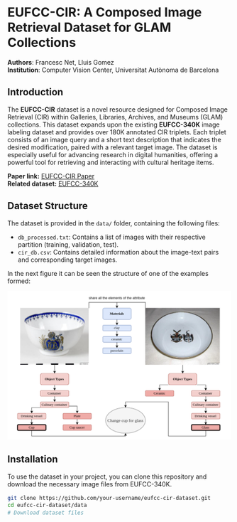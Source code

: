 # EUFCC-CIR: A Composed Image Retrieval Dataset for GLAM Collections

**Authors**: Francesc Net, Lluis Gomez  
**Institution**: Computer Vision Center, Universitat Autònoma de Barcelona  

## Introduction

The **EUFCC-CIR** dataset is a novel resource designed for Composed Image Retrieval (CIR) within Galleries, Libraries, Archives, and Museums (GLAM) collections. This dataset expands upon the existing **EUFCC-340K** image labeling dataset and provides over 180K annotated CIR triplets. Each triplet consists of an image query and a short text description that indicates the desired modification, paired with a relevant target image. The dataset is especially useful for advancing research in digital humanities, offering a powerful tool for retrieving and interacting with cultural heritage items.

**Paper link:** [EUFCC-CIR Paper](#)  
**Related dataset:** [EUFCC-340K](#https://github.com/cesc47/EUFCC-340K/tree/main)

## Dataset Structure

The dataset is provided in the `data/` folder, containing the following files:
- `db_processed.txt`: Contains a list of images with their respective partition (training, validation, test).
- `cir_db.csv`: Contains detailed information about the image-text pairs and corresponding target images.

In the next figure it can be seen the structure of one of the examples formed:

![](fig/example.png)

## Installation

To use the dataset in your project, you can clone this repository and download the necessary image files from EUFCC-340K.

```bash
git clone https://github.com/your-username/eufcc-cir-dataset.git
cd eufcc-cir-dataset/data
# Download dataset files

